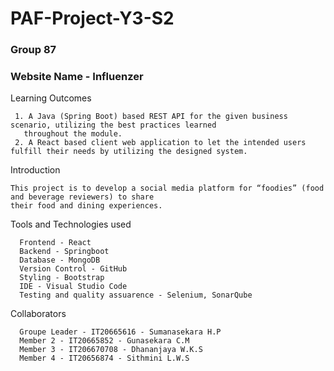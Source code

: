 # PAF-Project-Y3-S2

### Group 87

### Website Name - Influenzer

Learning Outcomes 

     1. A Java (Spring Boot) based REST API for the given business scenario, utilizing the best practices learned 
       throughout the module.
     2. A React based client web application to let the intended users fulfill their needs by utilizing the designed system.

Introduction

    This project is to develop a social media platform for “foodies” (food and beverage reviewers) to share 
    their food and dining experiences.  
      
Tools and Technologies used

      Frontend - React
      Backend - Springboot
      Database - MongoDB
      Version Control - GitHub
      Styling - Bootstrap
      IDE - Visual Studio Code
      Testing and quality assuarence - Selenium, SonarQube

Collaborators 

      Groupe Leader - IT20665616 - Sumanasekara H.P
      Member 2 - IT20665852 - Gunasekara C.M 
      Member 3 - IT206670708 - Dhananjaya W.K.S
      Member 4 - IT20656874 - Sithmini L.W.S
